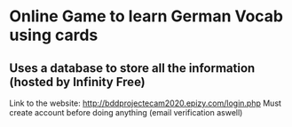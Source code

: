# Online Game to learn German Vocab using cards 

## Uses a database to store all the information (hosted by Infinity Free)

Link to the website: http://bddprojectecam2020.epizy.com/login.php
Must create account before doing anything (email verification aswell)
